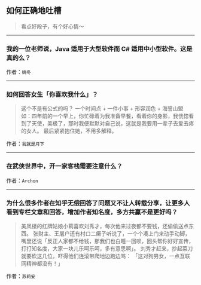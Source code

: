 ## 如何正确地吐槽

> 看点好段子，有个好心情～


 
---

### 我的一位老师说，Java 适用于大型软件而 C# 适用中小型软件。这是真的么？

> 


作者：`姚冬`

---

### 如何回答女生「你喜欢我什么」？

> 这个不是有公式的吗？
> 一个时间点 + 一件小事 + 形容润色 + 海誓山盟
> 如：四年前的一个早上，你忙碌着为我准备早餐，看着你的身影，我恍惚看到了天使，美极了，那时我便默默对自己说，这就是我要用一辈子去爱去疼的女人。
> 最后紧紧抱住她，不用多解释。


作者：`我就是月下`

---

### 在武侠世界中，开一家客栈需要注意什么？

> 


作者：`Archon`

---

### 为什么很多作者在知乎无偿回答了问题又不让人转载分享，让更多人看到专栏文章和回答，增加作者知名度，多方共赢不是更好吗？

> 美凤楼的红牌姑娘小莉喜欢刘秀才，每次他来过夜都不要钱，还偷偷送点东西。
> 张财主、王屠户还有村口二癞子听说了，一个个凑上门来动手动脚，嘴里还说「反正人家都不给钱，那我们也白睡一回呗，回头帮你好好宣传，打打知名度，大家一块儿乐呵乐呵，多有意思啊」。
> 刘秀才赶来，抄起菜刀就要砍这几位，吓得他们连滚带爬地边跑边骂：
> 「这对狗男女，一点互联网精神都没有！」


作者：`苏莉安`